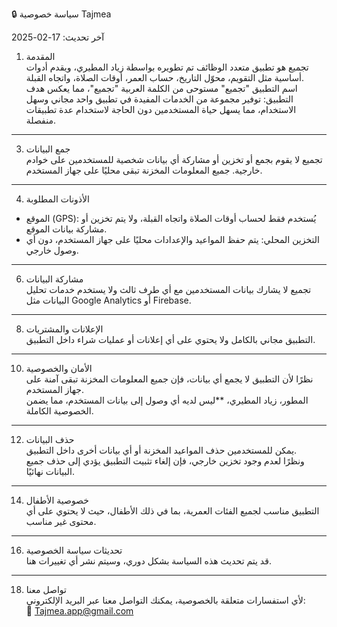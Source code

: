 🔒 سياسة خصوصية Tajmea

آخر تحديث: 17-02-2025  

 1. المقدمة  
تجميع هو تطبيق متعدد الوظائف تم تطويره بواسطة زياد المطيري، ويقدم أدوات أساسية مثل التقويم، محوّل التاريخ، حساب العمر، أوقات الصلاة، واتجاه القبلة.  
اسم التطبيق "تجميع" مستوحى من الكلمة العربية "تجميع"، مما يعكس هدف التطبيق: توفير مجموعة من الخدمات المفيدة في تطبيق واحد مجاني وسهل الاستخدام، مما يسهل حياة المستخدمين دون الحاجة لاستخدام عدة تطبيقات منفصلة.  

---  

 3. جمع البيانات  
تجميع لا يقوم بجمع أو تخزين أو مشاركة أي بيانات شخصية للمستخدمين على خوادم خارجية. جميع المعلومات المخزنة تبقى محليًا على جهاز المستخدم.  

---  

 4. الأذونات المطلوبة  
- الموقع (GPS): يُستخدم فقط لحساب أوقات الصلاة واتجاه القبلة، ولا يتم تخزين أو مشاركة بيانات الموقع.  
- التخزين المحلي: يتم حفظ المواعيد والإعدادات محليًا على جهاز المستخدم، دون أي وصول خارجي.  

---  

 6. مشاركة البيانات  
تجميع لا يشارك بيانات المستخدمين مع أي طرف ثالث ولا يستخدم خدمات تحليل البيانات مثل Google Analytics أو Firebase.  

---  

 8. الإعلانات والمشتريات  
التطبيق مجاني بالكامل ولا يحتوي على أي إعلانات أو عمليات شراء داخل التطبيق.  

---  

 10. الأمان والخصوصية  
نظرًا لأن التطبيق لا يجمع أي بيانات، فإن جميع المعلومات المخزنة تبقى آمنة على جهاز المستخدم.  
المطور، زياد المطيري، **ليس لديه أي وصول إلى بيانات المستخدم، مما يضمن الخصوصية الكاملة.  

---  

 12. حذف البيانات  
يمكن للمستخدمين حذف المواعيد المخزنة أو أي بيانات أخرى داخل التطبيق.  
ونظرًا لعدم وجود تخزين خارجي، فإن إلغاء تثبيت التطبيق يؤدي إلى حذف جميع البيانات نهائيًا.  

---  

 14. خصوصية الأطفال  
التطبيق مناسب لجميع الفئات العمرية، بما في ذلك الأطفال، حيث لا يحتوي على أي محتوى غير مناسب.  

---  

 16. تحديثات سياسة الخصوصية  
قد يتم تحديث هذه السياسة بشكل دوري، وسيتم نشر أي تغييرات هنا.  

---  

 18. تواصل معنا  
لأي استفسارات متعلقة بالخصوصية، يمكنك التواصل معنا عبر البريد الإلكتروني:  
📧 Tajmea.app@gmail.com 

